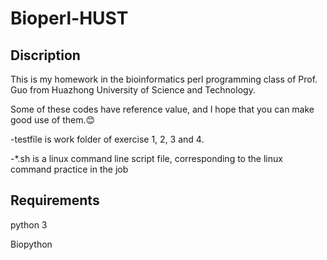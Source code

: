 # Bioperl-HUST
  
  
  
## Discription
   This is my homework in the bioinformatics perl programming class of Prof. Guo from Huazhong University of Science and Technology.
   
   Some of these codes have reference value, and I hope that you can make good use of them.:blush:
  
-testfile is work folder of exercise 1, 2, 3 and 4.
  
-*.sh is a linux command line script file, corresponding to the linux command practice in the job
  
  
## Requirements
  
   python 3
  
   Biopython
  

